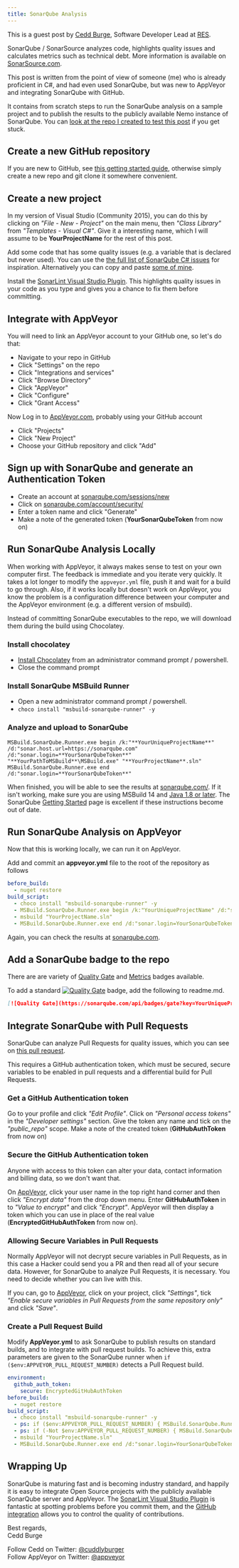 ```yaml
---
title: SonarQube Analysis
---
```


This is a guest post by [Cedd Burge](https://github.com/ceddlyburge), Software Developer Lead at [RES](http://resgroup.github.io/).

SonarQube / SonarSource analyzes code, highlights quality issues and calculates metrics such as technical debt. More information is available on [SonarSource.com](https://www.sonarsource.com/).

This post is written from the point of view of someone (me) who is already proficient in C#, and had even used SonarQube, but was new to AppVeyor and integrating SonarQube with GitHub.

It contains from scratch steps to run the SonarQube analysis on a sample project and to publish the results to the publicly available Nemo instance of SonarQube. You can [look at the repo I created to test this post](https://github.com/ceddlyburge/sonarqube-nemo-on-appveyor) if you get stuck.

## Create a new GitHub repository

If you are new to GitHub, see [this getting started guide](https://guides.github.com/activities/hello-world/), otherwise simply create a new repo and git clone it somewhere convenient.

## Create a new project

In my version of Visual Studio (Community 2015), you can do this by clicking on *"File - New - Project"* on the main menu, then *"Class Library"* from *"Templates - Visual C#"*. Give it a interesting name, which I will assume to be **YourProjectName** for the rest of this post.

Add some code that has some quality issues (e.g. a variable that is declared but never used). You can use the [the full list of SonarQube C# issues](http://dist.sonarsource.com/reports/coverage/rules/csharpsquid_rules_coverage.html) for inspiration. Alternatively you can copy and paste [some of mine](https://github.com/ceddlyburge/sonarqube-nemo-on-appveyor/blob/master/ExampleSonarQubeIssues.cs).

Install the [SonarLint Visual Studio Plugin](https://marketplace.visualstudio.com/items?itemName=SonarSource.SonarLintforVisualStudio). This highlights quality issues in your code as you type and gives you a chance to fix them before committing.

## Integrate with AppVeyor

You will need to link an AppVeyor account to your GitHub one, so let's do that:

* Navigate to your repo in GitHub
* Click "Settings" on the repo
* Click "Integrations and services"
* Click "Browse Directory"
* Click "AppVeyor"
* Click "Configure"
* Click "Grant Access"

Now Log in to [AppVeyor.com](https://ci.appveyor.com), probably using your GitHub account

* Click "Projects"
* Click "New Project"
* Choose your GitHub repository and click "Add"

## Sign up with SonarQube and generate an Authentication Token

* Create an account at [sonarqube.com/sessions/new](https://sonarqube.com/sessions/new)
* Click on [sonarqube.com/account/security/](https://sonarqube.com/account/security/)
* Enter a token name and click "Generate"
* Make a note of the generated token (**YourSonarQubeToken** from now on)

## Run SonarQube Analysis Locally

When working with AppVeyor, it always makes sense to test on your own computer first. The feedback is immediate and you iterate very quickly. It takes a lot longer to modify the `appveyor.yml` file, push it and wait for a build to go through. Also, if it works locally but doesn't work on AppVeyor, you know the problem is a configuration difference between your computer and the AppVeyor environment (e.g. a different version of msbuild).

Instead of committing SonarQube executables to the repo, we will download them during the build using Chocolatey.

### Install chocolatey

* [Install Chocolatey](https://chocolatey.org/install) from an administrator command prompt / powershell.
* Close the command prompt

### Install SonarQube MSBuild Runner

* Open a new administrator command prompt / powershell.
* `choco install "msbuild-sonarqube-runner" -y`

### Analyze and upload to SonarQube

```batch
MSBuild.SonarQube.Runner.exe begin /k:"**YourUniqueProjectName**" /d:"sonar.host.url=https://sonarqube.com" /d:"sonar.login=**YourSonarQubeToken**"
"**YourPathToMSBuild**\MSBuild.exe" "**YourProjectName**.sln"
MSBuild.SonarQube.Runner.exe end /d:"sonar.login=**YourSonarQubeToken**"
```

When finished, you will be able to see the results at [sonarqube.com/](https://sonarqube.com). If it isn't working, make sure you are using MSBuild 14 and [Java 1.8 or later](https://stackoverflow.com/questions/40249947/msbuild-sonarqube-runner-exe-cant-access-https-sonarqube-com). The SonarQube [Getting Started](https://about.sonarqube.com/get-started/) page is excellent if these instructions become out of date.

## Run SonarQube Analysis on AppVeyor

Now that this is working locally, we can run it on AppVeyor.

Add and commit an **appveyor.yml** file to the root of the repository as follows

```yaml
before_build:
  - nuget restore
build_script:
  - choco install "msbuild-sonarqube-runner" -y
  - MSBuild.SonarQube.Runner.exe begin /k:"YourUniqueProjectName" /d:"sonar.host.url=https://sonarqube.com" /d:"sonar.login=YourSonarQubeToken"
  - msbuild "YourProjectName.sln"
  - MSBuild.SonarQube.Runner.exe end /d:"sonar.login=YourSonarQubeToken"
```

Again, you can check the results at [sonarqube.com](https://sonarqube.com/).

## Add a SonarQube badge to the repo

There are are variety of [Quality Gate](https://github.com/QualInsight/qualinsight-plugins-sonarqube-badges/wiki/Quality-Gate-status-badges) and [Metrics](https://github.com/QualInsight/qualinsight-plugins-sonarqube-badges/wiki/Measure-badges) badges available.

To add a standard [![Quality Gate](https://sonarqube.com/api/badges/gate?key=SonarQubeNemoOnAppveyor)](https://sonarqube.com/dashboard/index/SonarQubeNemoOnAppveyor) badge, add the following to readme.md.

```markdown
[![Quality Gate](https://sonarqube.com/api/badges/gate?key=YourUniqueProjectName)](https://sonarqube.com/dashboard/index/YourUniqueProjectName)
```

## Integrate SonarQube with Pull Requests

SonarQube can analyze Pull Requests for quality issues, which you can see on [this pull request](https://github.com/ceddlyburge/sonarqube-nemo-on-appveyor/pull/3).

This requires a GitHub authentication token, which must be secured, secure variables to be enabled in pull requests and a differential build for Pull Requests.

### Get a GitHub Authentication token

Go to your profile and click *"Edit Profile"*. Click on *"Personal access tokens"* in the *"Developer settings"* section. Give the token any name and tick on the *"public_repo"* scope. Make a note of the created token (**GitHubAuthToken** from now on)

### Secure the GitHub Authentication token

Anyone with access to this token can alter your data, contact information and billing data, so we don't want that.

On [AppVeyor](https://ci.appveyor.com), click your user name in the top right hand corner and then click *"Encrypt data"* from the drop down menu. Enter **GitHubAuthToken** in to *"Value to encrypt"* and click *"Encrypt"*. AppVeyor will then display a token which you can use in place of the real value (**EncryptedGitHubAuthToken** from now on).

### Allowing Secure Variables in Pull Requests

Normally AppVeyor will not decrypt secure variables in Pull Requests, as in this case a Hacker could send you a PR and then read all of your secure data. However, for SonarQube to analyze Pull Requests, it is necessary. You need to decide whether you can live with this.

If you can, go to [AppVeyor](https://ci.appveyor.com), click on your project, click *"Settings"*, tick *"Enable secure variables in Pull Requests from the same repository only"* and click *"Save"*.

### Create a Pull Request Build

Modify **AppVeyor.yml** to ask SonarQube to publish results on standard builds, and to integrate with pull request builds. To achieve this, extra parameters are given to the SonarQube runner when `if ($env:APPVEYOR_PULL_REQUEST_NUMBER)` detects a Pull Request build.

```yaml
environment:
  github_auth_token:
    secure: EncryptedGitHubAuthToken
before_build:
  - nuget restore
build_script:
  - choco install "msbuild-sonarqube-runner" -y
  - ps: if ($env:APPVEYOR_PULL_REQUEST_NUMBER) { MSBuild.SonarQube.Runner.exe begin /k:"YourUniqueProjectName" /d:"sonar.host.url=https://sonarqube.com" /d:"sonar.login=YourSonarQubeToken" /d:"sonar.analysis.mode=preview" /d:"sonar.github.pullRequest=$env:APPVEYOR_PULL_REQUEST_NUMBER" /d:"sonar.github.repository=YourRepositoryUrl" /d:"sonar.github.oauth=$env:EncryptedGitHubAuthToken" }
  - ps: if (-Not $env:APPVEYOR_PULL_REQUEST_NUMBER) { MSBuild.SonarQube.Runner.exe begin /k:"YourUniqueProjectName" /d:"sonar.host.url=https://sonarqube.com" /d:"sonar.login=YourSonarQubeToken" }
  - msbuild "YourProjectName.sln"
  - MSBuild.SonarQube.Runner.exe end /d:"sonar.login=YourSonarQubeToken"
```

## Wrapping Up

SonarQube is maturing fast and is becoming industry standard, and happily it is easy to integrate Open Source projects with the publicly available SonarQube server and AppVeyor. The [SonarLint Visual Studio Plugin](https://marketplace.visualstudio.com/items?itemName=SonarSource.SonarLintforVisualStudio) is fantastic at spotting problems before you commit them, and the [GitHub integration](http://docs.sonarqube.org/display/PLUG/GitHub+Plugin) allows you to control the quality of contributions.

Best regards,<br>
Cedd Burge

Follow Cedd on Twitter: [@cuddlyburger](https://twitter.com/cuddlyburger)<br>
Follow AppVeyor on Twitter: [@appveyor](https://twitter.com/appveyor)
